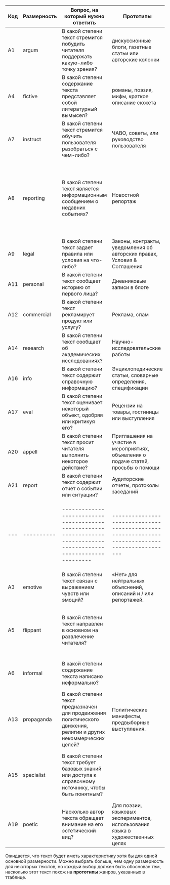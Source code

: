 | Код | Размерность | Вопрос, на который нужно ответить                                                                                 | Прототипы                                                                                     | Комментарии                                                                                                                      |
|-----|-------------|-------------------------------------------------------------------------------------------------------------------|-----------------------------------------------------------------------------------------------|----------------------------------------------------------------------------------------------------------------------------------|
| A1  | argum       | В какой степени текст стремится побудить читателя поддержать какую-либо точку зрения?                             | дискуссионные блоги, газетные статьи или авторские колонки                                    |                                                                                                                                  |
| A4  | fictive     | В какой степени содержание текста представляет собой литературный вымысел?                                        | романы, поэзия, мифы, краткое описание сюжета                                                 |                                                                                                                                  |
| A7  | instruct    | В какой степени текст стремится обучить пользователя разобраться с чем-либо?                                      | ЧАВО, советы, или руководство пользователя                                                    | Это также включает в себя просто список вопросов                                                                                 |
| A8  | reporting   | В какой степени текст является информационным сообщением о недавних событиях?                                     | Новостной репортаж                                                                            | Информацию о будущих событиях тоже можно относить к этому типу текстов. «Нет», если в новостной статье обсуждается положение дел |
| A9  | legal       | В какой степени текст задает правила или условия на что-либо?                                                     | Законы, контракты, уведомления об авторских правах, Условия & Соглашения                      |                                                                                                                                  |
| A11 | personal    | В какой степени текст сообщает историю от первого лица?                                                           | Дневниковые записи в блоге                                                                    |                                                                                                                                  |
| A12 | commercial  | В какой степени текст рекламирует продукт или услугу?                                                             | Реклама, спам                                                                                 |                                                                                                                                  |
| A14 | research    | В какой степени текст сообщает об академических исследованиях?                                                    | Научно-исследовательские работы                                                               |                                                                                                                                  |
| A16 | info        | В какой степени текст содержит справочную информацию?                                                             | Энциклопедические статьи, словарные определения, спецификации                                 |                                                                                                                                  |
| A17 | eval        | В какой степени текст оценивает некоторый объект, одобряя или критикуя его?                                       | Рецензии на товары, гостиницы или выступления                                                 |                                                                                                                                  |
| A20 | appell      | В какой степени текст просит читателя выполнить некоторое действие?                                               | Приглашения на участие в мероприятиях, объявления о подаче статей, просьбы о помощи           |                                                                                                                                  |
| A21 | report      | В какой степени текст содержит отчет о событии или ситуации?                                                      | Аудиторские отчеты, протоколы заседаний                                                       |                                                                                                                                  |
| --- | ----------  | ----------------------------------------------------------------------------------------------------------------- | --------------------------------------------------------------------------------------------- | -------------------------------------------------------------------------------------------------------------------------------- |
| A3  | emotive     | В какой степени текст связан с выражением чувств или эмоций?                                                      | «Нет» для нейтральных объяснений, описаний и / или репортажей.                                |                                                                                                                                  |
| A5  | flippant    | В какой степени текст направлен в основном на развлечение читателя?                                               |                                                                                               | «Нет», если оно является по сути серьезным; даже когда автор пытается заинтересовать читателя                                    |
| A6  | informal    | В какой степени содержание текста написано неформально?                                                           |                                                                                               | в отличие от «стандартного» или «престижного» языка                                                                              |
| A13 | propaganda  | В какой степени текст предназначен для продвижения политического движения, религии и других некоммерческих целей? | Политические манифесты, предвыборные выступления.                                             |                                                                                                                                  |
| A15 | specialist  | В какой степени текст требует базовых знаний или доступа к справочному источнику, чтобы быть понятным?            |                                                                                               | Требует такого знания, которого не следует ожидать от так называемого «общего читателя»                                          |
| A19 | poetic      | Насколько автор текста обращает внимание на его эстетический вид?                                                 | Для поэзии, языковых экспериментов, использования языка в художественных целях                |                                                                                                                                  |

Ожидается, что текст будет иметь характеристику хотя бы для одной основной размерности. Можно выбрать больше, чем одну размерность для некоторых текстов, но каждый выбор должен быть обоснован тем, насколько этот текст похож на **прототипы** жанров, указанных в ттаблице.
